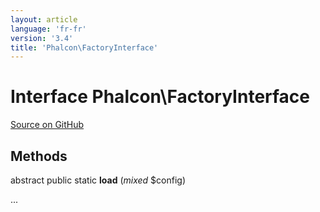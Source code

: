 ```yaml
---
layout: article
language: 'fr-fr'
version: '3.4'
title: 'Phalcon\FactoryInterface'
---
```


# Interface **Phalcon\FactoryInterface**

<a href="https://github.com/phalcon/cphalcon/tree/v3.4.0/phalcon/factoryinterface.zep" class="btn btn-default btn-sm">Source on GitHub</a>

## Methods

abstract public static **load** (*mixed* $config)

...